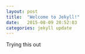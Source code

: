 ```yaml
---
layout: post
title:  "Welcome to Jekyll!"
date:   2015-08-09 20:52:03
categories: jekyll update
---
```


Trying this out
